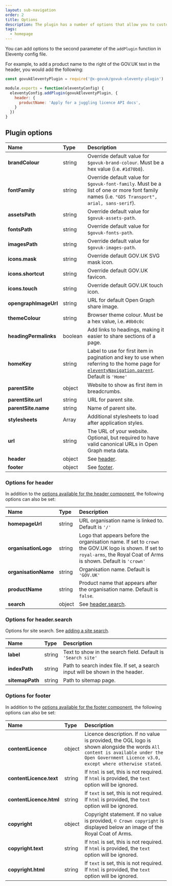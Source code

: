 ```yaml
---
layout: sub-navigation
order: 2
title: Options
description: The plugin has a number of options that allow you to customise the appearance of your website.
tags:
  - homepage
---
```


You can add options to the second parameter of the `addPlugin` function in Eleventy config file.

For example, to add a product name to the right of the GOV.UK text in the header, you would add the following:

```js
const govukEleventyPlugin = require('@x-govuk/govuk-eleventy-plugin')

module.exports = function(eleventyConfig) {
  eleventyConfig.addPlugin(govukEleventyPlugin, {
    header: {
      productName: 'Apply for a juggling licence API docs',
    }
  })
}
```

## Plugin options

| Name                  | Type    | Description                                                                                                                                                                                    |
| :-------------------- | :------ | :--------------------------------------------------------------------------------------------------------------------------------------------------------------------------------------------- |
| **brandColour**       | string  | Override default value for `$govuk-brand-colour`. Must be a hex value (i.e. `#1d70b8`).                                                                                                        |
| **fontFamily**        | string  | Override default value for `$govuk-font-family`. Must be a list of one or more font family names (i.e. `"GDS Transport", arial, sans-serif`).                                                  |
| **assetsPath**        | string  | Override default value for `$govuk-assets-path`.                                                                                                                                               |
| **fontsPath**         | string  | Override default value for `$govuk-fonts-path`.                                                                                                                                                |
| **imagesPath**        | string  | Override default value for `$govuk-images-path`.                                                                                                                                               |
| **icons.mask**        | string  | Override default GOV.UK SVG mask icon.                                                                                                                                                         |
| **icons.shortcut**    | string  | Override default GOV.UK favicon.                                                                                                                                                               |
| **icons.touch**       | string  | Override default GOV.UK touch icon.                                                                                                                                                            |
| **opengraphImageUrl** | string  | URL for default Open Graph share image.                                                                                                                                                        |
| **themeColour**       | string  | Browser theme colour. Must be a hex value, i.e. `#0b0c0c`                                                                                                                                      |
| **headingPermalinks** | boolean | Add links to headings, making it easier to share sections of a page.                                                                                                                           |
| **homeKey**           | string  | Label to use for first item in pagination and key to use when referring to the home page for [`eleventyNavigation.parent`](https://www.11ty.dev/docs/plugins/navigation/). Default is `'Home'` |
| **parentSite**        | object  | Website to show as first item in breadcrumbs.                                                                                                                                                  |
| **parentSite.url**    | string  | URL for parent site.                                                                                                                                                                           |
| **parentSite.name**   | string  | Name of parent site.                                                                                                                                                                           |
| **stylesheets**       | Array   | Additional stylesheets to load after application styles.                                                                                                                                       |
| **url**               | string  | The URL of your website. Optional, but required to have valid canonical URLs in Open Graph meta data.                                                                                          |
| **header**            | object  | See [header](#options-for-header).                                                                                                                                                             |
| **footer**            | object  | See [footer](#options-for-footer).                                                                                                                                                             |

### Options for header

In addition to the [options available for the header component](https://design-system.service.gov.uk/components/header/), the following options can also be set:

| Name                 | Type   | Description                                                                                                                                                               |
| :------------------- | :----- | :------------------------------------------------------------------------------------------------------------------------------------------------------------------------ |
| **homepageUrl**      | string | URL organisation name is linked to. Default is `'/'`                                                                                                                      |
| **organisationLogo** | string | Logo that appears before the organisation name. If set to `crown` the GOV.UK logo is shown. If set to `royal-arms`, the Royal Coat of Arms is shown. Default is `'crown'` |
| **organisationName** | string | Organisation name. Default is `'GOV.UK'`                                                                                                                                  |
| **productName**      | string | Product name that appears after the organisation name. Default is `false`.                                                                                                |
| **search**           | object | See [header.search](#options-for-header.search).                                                                                                                          |

### Options for header.search

Options for site search. See [adding a site search](../search).

| Name            | Type   | Description                                                                    |
| :-------------- | :----- | :----------------------------------------------------------------------------- |
| **label**       | string | Text to show in the search field. Default is `'Search site'`                   |
| **indexPath**   | string | Path to search index file. If set, a search input will be shown in the header. |
| **sitemapPath** | string | Path to sitemap page.                                                          |

### Options for footer

In addition to the [options available for the footer component](https://design-system.service.gov.uk/components/footer/), the following options can also be set:

| Name                    | Type   | Description                                                                                                                                                                               |
| :---------------------- | :----- | :---------------------------------------------------------------------------------------------------------------------------------------------------------------------------------------- |
| **contentLicence**      | object | Licence description. If no value is provided, the OGL logo is shown alongside the words `All content is available under the Open Government Licence v3.0, except where otherwise stated`. |
| **contentLicence.text** | string | If `html` is set, this is not required. If `html` is provided, the `text` option will be ignored.                                                                                         |
| **contentLicence.html** | string | If `text` is set, this is not required. If `html` is provided, the `text` option will be ignored.                                                                                         |
| **copyright**           | object | Copyright statement. If no value is provided, `© Crown copyright` is displayed below an image of the Royal Coat of Arms.                                                                 |
| **copyright.text**      | string | If `html` is set, this is not required. If `html` is provided, the `text` option will be ignored.                                                                                         |
| **copyright.html**      | string | If `text` is set, this is not required. If `html` is provided, the `text` option will be ignored.                                                                                         |
